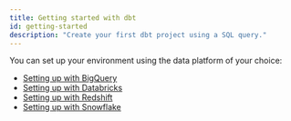 ```yaml
---
title: Getting started with dbt
id: getting-started
description: "Create your first dbt project using a SQL query."
---
```


You can set up your environment using the data platform of your choice:

* [Setting up with BigQuery](/tutorial/setting-up-bigquery)
* [Setting up with Databricks](/tutorial/setting-up-databricks)
* [Setting up with Redshift](/tutorial/setting-up-redshift)
* [Setting up with Snowflake](/tutorial/setting-up-snowflake)

